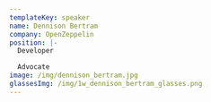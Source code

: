 ```yaml
---
templateKey: speaker
name: Dennison Bertram
company: OpenZeppelin
position: |-
  Developer

  Advocate
image: /img/dennison_bertram.jpg
glassesImg: /img/1w_dennison_bertram_glasses.png
---
```


